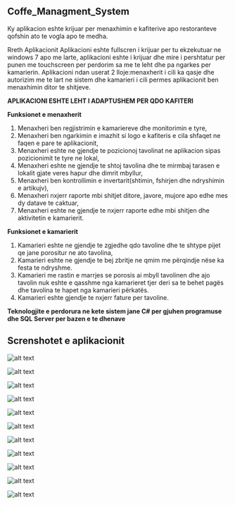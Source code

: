 ## Coffe_Managment_System

Ky aplikacion eshte krijuar per menaxhimin e kafiterive apo restoranteve qofshin ato te vogla apo te medha.

Rreth Aplikacionit
Aplikacioni eshte fullscren i krijuar per tu ekzekutuar ne windows 7 apo me larte, aplikacioni eshte i krijuar dhe mire i pershtatur per punen me touchscreen per perdorim sa me te leht dhe pa ngarkes per kamarierin.
Aplikacioni ndan userat 2 lloje:menaxherit i cili ka qasje dhe autorizim me te lart ne sistem dhe kamarieri i cili permes aplikacionit ben menaxhimin ditor te shitjeve.

**APLIKACIONI ESHTE LEHT I ADAPTUSHEM PER QDO KAFITERI**

__Funksionet e menaxherit__
1.  Menaxheri ben regjistrimin e kamariereve dhe monitorimin e tyre,
2.  Menaxheri ben ngarkimin e imazhit si logo e kafiteris e cila shfaqet ne faqen e pare te aplikacionit,
3.  Menaxheri eshte ne gjendje te pozicionoj tavolinat ne aplikacion sipas pozicionimit te tyre ne lokal,
4.  Menaxheri eshte ne gjendje te shtoj tavolina dhe te mirmbaj tarasen e lokalit gjate veres hapur dhe dimrit mbyllur,
5.  Menaxheri ben kontrollimin e invertarit(shtimin, fshirjen dhe ndryshimin e artikujv),
6.  Menaxheri nxjerr raporte mbi shitjet ditore, javore, mujore apo edhe mes dy datave te caktuar,
7.  Menaxheri eshte ne gjendje te nxjerr raporte edhe mbi shitjen dhe aktivitetin e kamarierit.

__Funksionet e kamarierit__
1.	Kamarieri eshte ne gjendje te zgjedhe qdo tavoline dhe te shtype pijet qe jane porositur ne ato tavolina,
2.	Kamarieri eshte ne gjendje te bej zbritje ne qmim me përqindje nëse ka festa te ndryshme.
3.	Kamarieri me rastin e marrjes se porosis ai mbyll tavolinen dhe ajo tavolin nuk eshte e qasshme nga kamarieret tjer deri sa te behet pagës dhe tavolina te hapet nga kamarieri përkatës.
4.	Kamarieri eshte gjendje te nxjerr fature per tavoline.


**Teknologjite e perdorura ne kete sistem jane C# per gjuhen programuse dhe SQL Server per bazen e te dhenave**



## Screnshotet e aplikacionit

![alt text](https://raw.githubusercontent.com/VildanAsllani/Coffe_Managment_System/master/screenshots/1.png?token=ANTBJKE6DF445MYN5OJ4KWC64AARA)

![alt text](https://raw.githubusercontent.com/VildanAsllani/Coffe_Managment_System/master/screenshots/2.png?token=ANTBJKGTSFYPW6H42SPY4BK64AA26)

![alt text](https://raw.githubusercontent.com/VildanAsllani/Coffe_Managment_System/master/screenshots/3.png?token=ANTBJKCNB7KOEU7BKFCJTHK64AA4U)


![alt text](https://raw.githubusercontent.com/VildanAsllani/Coffe_Managment_System/master/screenshots/4.png?token=ANTBJKCXCNWBGHX5TNNLFSK64ABAE)

![alt text](https://raw.githubusercontent.com/VildanAsllani/Coffe_Managment_System/master/screenshots/5.png?token=ANTBJKFYAIKAU533EUQUZVS64ABBA)

![alt text](https://raw.githubusercontent.com/VildanAsllani/Coffe_Managment_System/master/screenshots/6.png?token=ANTBJKHIJQ4JI5DJ7PMSND264ABCE)

![alt text](https://raw.githubusercontent.com/VildanAsllani/Coffe_Managment_System/master/screenshots/7.png?token=ANTBJKEJURGVSTUTSTKI6M264ABEA)

![alt text](https://raw.githubusercontent.com/VildanAsllani/Coffe_Managment_System/master/screenshots/8.png?token=ANTBJKFV3G3CCXZSCOMYCPS64ABFC)

![alt text](https://raw.githubusercontent.com/VildanAsllani/Coffe_Managment_System/master/screenshots/9.png?token=ANTBJKBWJOI7LFMNBN6JRGS64ABGG)

![alt text](https://raw.githubusercontent.com/VildanAsllani/Coffe_Managment_System/master/screenshots/10.png?token=ANTBJKGYKZ4USOFG3HCTYJ264ABJG)

![alt text](https://raw.githubusercontent.com/VildanAsllani/Coffe_Managment_System/master/screenshots/11.png?token=ANTBJKAN6ZEAWEDIH7XTQZK64ABKG)






